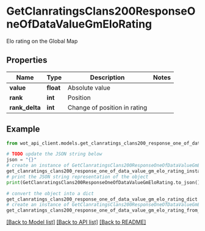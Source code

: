 # GetClanratingsClans200ResponseOneOfDataValueGmEloRating

Elo rating on the Global Map

## Properties

Name | Type | Description | Notes
------------ | ------------- | ------------- | -------------
**value** | **float** | Absolute value | 
**rank** | **int** | Position | 
**rank_delta** | **int** | Change of position in rating | 

## Example

```python
from wot_api_client.models.get_clanratings_clans200_response_one_of_data_value_gm_elo_rating import GetClanratingsClans200ResponseOneOfDataValueGmEloRating

# TODO update the JSON string below
json = "{}"
# create an instance of GetClanratingsClans200ResponseOneOfDataValueGmEloRating from a JSON string
get_clanratings_clans200_response_one_of_data_value_gm_elo_rating_instance = GetClanratingsClans200ResponseOneOfDataValueGmEloRating.from_json(json)
# print the JSON string representation of the object
print(GetClanratingsClans200ResponseOneOfDataValueGmEloRating.to_json())

# convert the object into a dict
get_clanratings_clans200_response_one_of_data_value_gm_elo_rating_dict = get_clanratings_clans200_response_one_of_data_value_gm_elo_rating_instance.to_dict()
# create an instance of GetClanratingsClans200ResponseOneOfDataValueGmEloRating from a dict
get_clanratings_clans200_response_one_of_data_value_gm_elo_rating_from_dict = GetClanratingsClans200ResponseOneOfDataValueGmEloRating.from_dict(get_clanratings_clans200_response_one_of_data_value_gm_elo_rating_dict)
```
[[Back to Model list]](../README.md#documentation-for-models) [[Back to API list]](../README.md#documentation-for-api-endpoints) [[Back to README]](../README.md)


